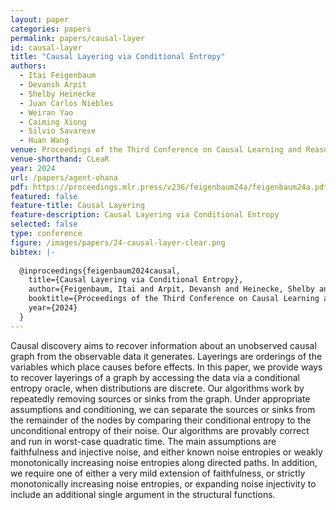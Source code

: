```yaml
---
layout: paper
categories: papers
permalink: papers/causal-layer
id: causal-layer
title: "Causal Layering via Conditional Entropy"
authors: 
  - Itai Feigenbaum
  - Devansh Arpit
  - Shelby Heinecke
  - Juan Carlos Niebles
  - Weiran Yao
  - Caiming Xiong
  - Silvio Savarese
  - Huan Wang
venue: Proceedings of the Third Conference on Causal Learning and Reasoning
venue-shorthand: CLeaR
year: 2024
url: /papers/agent-ohana
pdf: https://proceedings.mlr.press/v236/feigenbaum24a/feigenbaum24a.pdf
featured: false
feature-title: Causal Layering
feature-description: Causal Layering via Conditional Entropy
selected: false
type: conference
figure: /images/papers/24-causal-layer-clear.png
bibtex: |-
  
  @inproceedings{feigenbaum2024causal,
    title={Causal Layering via Conditional Entropy},
    author={Feigenbaum, Itai and Arpit, Devansh and Heinecke, Shelby and Niebles, Juan Carlos and Yao, Weiran and Xiong, Caiming and Savarese, Silvio and Wang, Huan},
    booktitle={Proceedings of the Third Conference on Causal Learning and Reasoning},
    year={2024}
  }
---
```


Causal discovery aims to recover information about an unobserved causal graph from the observable data it generates. Layerings are orderings of the variables which place causes before effects. In this paper, we provide ways to recover layerings of a graph by accessing the data via a conditional entropy oracle, when distributions are discrete. Our algorithms work by repeatedly removing sources or sinks from the graph. Under appropriate assumptions and conditioning, we can separate the sources or sinks from the remainder of the nodes by comparing their conditional entropy to the unconditional entropy of their noise. Our algorithms are provably correct and run in worst-case quadratic time. The main assumptions are faithfulness and injective noise, and either known noise entropies or weakly monotonically increasing noise entropies along directed paths. In addition, we require one of either a very mild extension of faithfulness, or strictly monotonically increasing noise entropies, or expanding noise injectivity to include an additional single argument in the structural functions.
